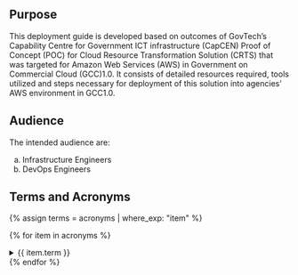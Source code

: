 ## Purpose

This deployment guide is developed based on outcomes of GovTech’s Capability Centre for Government ICT infrastructure (CapCEN) Proof of Concept (POC) for Cloud Resource Transformation Solution (CRTS) that was targeted for Amazon Web Services (AWS) in Government on Commercial  Cloud (GCC)1.0. It consists of detailed resources required, tools utilized and steps necessary for deployment of this solution into agencies’ AWS environment in GCC1.0.

## Audience

The intended audience are:
<ol type="a">
  <li>Infrastructure Engineers</li>
  <li>DevOps Engineers</li>
</ol>

## Terms and Acronyms

{% assign terms = acronyms | where_exp: "item" %}

{% for item in acronyms %}
 <details>
  <summary>{{ item.term }}</summary>
   <p>{{ item.acronym1 }}</p>
   
   {% if item.acronym2 == nil %}
     <p>{{ item.acronym2 }}</p>
   {% endif %}

   {% if item.acronym3 == nil %}
     <p>{{ item.acronym3 }}</p>
   {% endif %}
   
 </details>
{% endfor %}